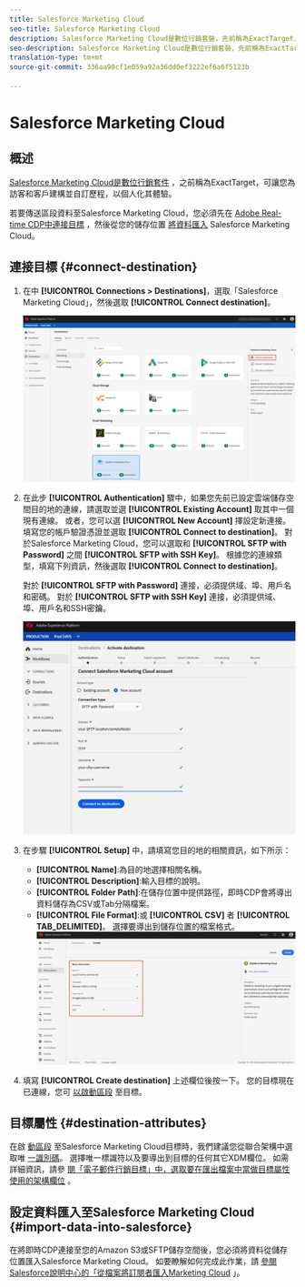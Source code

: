 ```yaml
---
title: Salesforce Marketing Cloud
seo-title: Salesforce Marketing Cloud
description: Salesforce Marketing Cloud是數位行銷套裝，先前稱為ExactTarget，可讓您為訪客和客戶建構並自訂歷程，以個人化其體驗。
seo-description: Salesforce Marketing Cloud是數位行銷套裝，先前稱為ExactTarget，可讓您為訪客和客戶建構並自訂歷程，以個人化其體驗。
translation-type: tm+mt
source-git-commit: 336aa90cf1e059a92a36dd0ef3222ef6a6f5123b

---
```



# Salesforce Marketing Cloud

## 概述

[Salesforce Marketing Cloud是數位行銷套件](https://www.salesforce.com/products/marketing-cloud/email-marketing/) ，之前稱為ExactTarget，可讓您為訪客和客戶建構並自訂歷程，以個人化其體驗。

若要傳送區段資料至Salesforce Marketing Cloud，您必須先在 [Adobe Real-time CDP中連接目標](#connect-destination) ，然後從您的儲存位置 [將資料匯入](#import-data-into-salesforce) Salesforce Marketing Cloud。

## 連接目標 {#connect-destination}

1. 在中 **[!UICONTROL Connections > Destinations]**，選取「Salesforce Marketing Cloud」，然後選取 **[!UICONTROL Connect destination]**。

   ![連線至Salesforce](/help/rtcdp/destinations/assets/connect-salesforce.png)

2. 在此步 **[!UICONTROL Authentication]** 驟中，如果您先前已設定雲端儲存空間目的地的連線，請選取並選 **[!UICONTROL Existing Account]** 取其中一個現有連線。 或者，您可以選 **[!UICONTROL New Account]** 擇設定新連接。 填寫您的帳戶驗證憑證並選取 **[!UICONTROL Connect to destination]**。 對於Salesforce Marketing Cloud，您可以選取和 **[!UICONTROL SFTP with Password]** 之間 **[!UICONTROL SFTP with SSH Key]**。 根據您的連線類型，填寫下列資訊，然後選取 **[!UICONTROL Connect to destination]**。

   對於 **[!UICONTROL SFTP with Password]** 連接，必須提供域、埠、用戶名和密碼。
對於 **[!UICONTROL SFTP with SSH Key]** 連接，必須提供域、埠、用戶名和SSH密鑰。

   ![填寫Salesforce資訊](/help/rtcdp/destinations/assets/salesforce-authenticate.png)

3. 在步驟 **[!UICONTROL Setup]** 中，請填寫您目的地的相關資訊，如下所示：
   * **[!UICONTROL Name]**:為目的地選擇相關名稱。
   * **[!UICONTROL Description]**:輸入目標的說明。
   * **[!UICONTROL Folder Path]**:在儲存位置中提供路徑，即時CDP會將導出資料儲存為CSV或Tab分隔檔案。
   * **[!UICONTROL File Format]**:或 **[!UICONTROL CSV]** 者 **[!UICONTROL TAB_DELIMITED]**。 選擇要導出到儲存位置的檔案格式。
   ![Salesforce基本資訊](/help/rtcdp/destinations/assets/salesforce-basic-information.png)

4. 填寫 **[!UICONTROL Create destination]** 上述欄位後按一下。 您的目標現在已連線，您可 [以啟動區段](/help/rtcdp/destinations/activate-destinations.md) 至目標。

## 目標屬性 {#destination-attributes}

在啟 [動區段](/help/rtcdp/destinations/activate-destinations.md) 至Salesforce Marketing Cloud目標時，我們建議您從聯合架構中選取唯 [一識別碼](https://www.adobe.io/apis/experienceplatform/home/profile-identity-segmentation/profile-identity-segmentation-services.html#!api-specification/markdown/narrative/technical_overview/unified_profile_architectural_overview/unified_profile_architectural_overview.md)。 選擇唯一標識符以及要導出到目標的任何其它XDM欄位。 如需詳細資訊，請參 [閱「電子郵件行銷目標」中，選取要在匯出檔案中當做目標屬性使用的架構欄位](/help/rtcdp/destinations/email-marketing-destinations.md#destination-attributes) 。

## 設定資料匯入至Salesforce Marketing Cloud {#import-data-into-salesforce}

在將即時CDP連接至您的Amazon S3或SFTP儲存空間後，您必須將資料從儲存位置匯入Salesforce Marketing Cloud。 如要瞭解如何完成此作業，請 [參閱Salesforce說明中心的「從檔案將訂閱者匯入Marketing Cloud](https://help.salesforce.com/articleView?id=mc_es_import_subscribers_from_file.htm&type=5) 」。